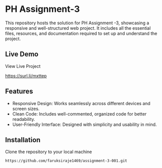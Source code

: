
# PH Assignment-3

This repository hosts the solution for PH Assignment -3, showcasing a responsive and well-structured web project. It includes all the essential files, resources, and documentation required to set up and understand the project.

## Live Demo

View Live Project

https://surl.li/mxttep
## Features

- Responsive Design: Works seamlessly across different devices and screen sizes.
- Clean Code: Includes well-commented, organized code for better readability.
- User-Friendly Interface: Designed with simplicity and usability in mind.


## Installation

Clone the repository to your local machine

```bash
https://github.com/faruksiraje1469/assignment-3-001.git
```
    
